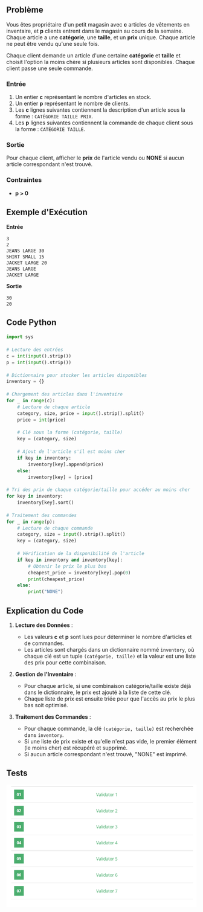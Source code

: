 ## Problème

Vous êtes propriétaire d'un petit magasin avec **c** articles de vêtements en inventaire, et **p** clients entrent dans le magasin au cours de la semaine. Chaque article a une **catégorie**, une **taille**, et un **prix** unique. Chaque article ne peut être vendu qu'une seule fois.

Chaque client demande un article d'une certaine **catégorie** et **taille** et choisit l'option la moins chère si plusieurs articles sont disponibles. Chaque client passe une seule commande.

### Entrée
1. Un entier **c** représentant le nombre d'articles en stock.
2. Un entier **p** représentant le nombre de clients.
3. Les **c** lignes suivantes contiennent la description d'un article sous la forme : `CATÉGORIE TAILLE PRIX`.
4. Les **p** lignes suivantes contiennent la commande de chaque client sous la forme : `CATÉGORIE TAILLE`.

### Sortie
Pour chaque client, afficher le **prix** de l'article vendu ou **NONE** si aucun article correspondant n'est trouvé.

### Contraintes
- **p > 0**

## Exemple d'Exécution

**Entrée**
```
3
2
JEANS LARGE 30
SHIRT SMALL 15
JACKET LARGE 20
JEANS LARGE
JACKET LARGE
```

**Sortie**
```
30
20
```

## Code Python

```python
import sys

# Lecture des entrées
c = int(input().strip())
p = int(input().strip())

# Dictionnaire pour stocker les articles disponibles
inventory = {}

# Chargement des articles dans l'inventaire
for _ in range(c):
    # Lecture de chaque article
    category, size, price = input().strip().split()
    price = int(price)
    
    # Clé sous la forme (catégorie, taille)
    key = (category, size)
    
    # Ajout de l'article s'il est moins cher
    if key in inventory:
        inventory[key].append(price)
    else:
        inventory[key] = [price]

# Tri des prix de chaque catégorie/taille pour accéder au moins cher
for key in inventory:
    inventory[key].sort()

# Traitement des commandes
for _ in range(p):
    # Lecture de chaque commande
    category, size = input().strip().split()
    key = (category, size)
    
    # Vérification de la disponibilité de l'article
    if key in inventory and inventory[key]:
        # Obtenir le prix le plus bas
        cheapest_price = inventory[key].pop(0)
        print(cheapest_price)
    else:
        print("NONE")
```

## Explication du Code

1. **Lecture des Données** :
   - Les valeurs **c** et **p** sont lues pour déterminer le nombre d'articles et de commandes.
   - Les articles sont chargés dans un dictionnaire nommé `inventory`, où chaque clé est un tuple `(catégorie, taille)` et la valeur est une liste des prix pour cette combinaison.

2. **Gestion de l'Inventaire** :
   - Pour chaque article, si une combinaison catégorie/taille existe déjà dans le dictionnaire, le prix est ajouté à la liste de cette clé.
   - Chaque liste de prix est ensuite triée pour que l'accès au prix le plus bas soit optimisé.

3. **Traitement des Commandes** :
   - Pour chaque commande, la clé `(catégorie, taille)` est recherchée dans `inventory`.
   - Si une liste de prix existe et qu'elle n'est pas vide, le premier élément (le moins cher) est récupéré et supprimé.
   - Si aucun article correspondant n'est trouvé, "NONE" est imprimé.

## Tests
![Validation des tests](img/cheap.png)